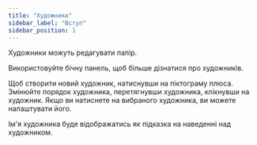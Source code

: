 ```yaml
---
title: "Художники"
sidebar_label: "Вступ"
sidebar_position: 1
---
```


Художники можуть редагувати папір.

Використовуйте бічну панель, щоб більше дізнатися про художників.

Щоб створити новий художник, натиснувши на піктограму плюса. Змінюйте порядок художника, перетягнувши художника, клікнувши на художник. Якщо ви натиснете на вибраного художника, ви можете налаштувати його.

Ім'я художника буде відображатись як підказка на наведенні над художником.
